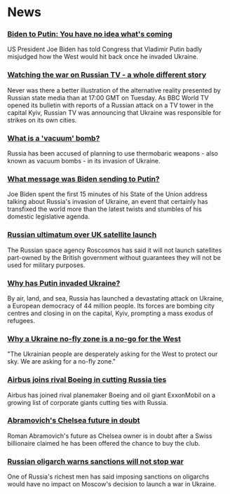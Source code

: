 # News
### [Biden to Putin: You have no idea what's coming](https://www.bbc.com/news/world-us-canada-60582210)
US President Joe Biden has told Congress that Vladimir Putin badly misjudged how the West would hit back once he invaded Ukraine.
### [Watching the war on Russian TV - a whole different story](https://www.bbc.com/news/world-europe-60571737)
Never was there a better illustration of the alternative reality presented by Russian state media than at 17:00 GMT on Tuesday. As BBC World TV opened its bulletin with reports of a Russian attack on a TV tower in the capital Kyiv, Russian TV was announcing that Ukraine was responsible for strikes on its own cities.
### [What is a 'vacuum' bomb?](https://www.bbc.com/news/business-60571395)
Russia has been accused of planning to use thermobaric weapons - also known as vacuum bombs - in its invasion of Ukraine. 
### [What message was Biden sending to Putin?](https://www.bbc.com/news/world-europe-60517571)
Joe Biden spent the first 15 minutes of his State of the Union address talking about Russia's invasion of Ukraine, an event that certainly has transfixed the world more than the latest twists and stumbles of his domestic legislative agenda.
### [Russian ultimatum over UK satellite launch](https://www.bbc.com/news/uk-politics-60587154)
The Russian space agency Roscosmos has said it will not launch satellites part-owned by the British government without guarantees they will not be used for military purposes.
### [Why has Putin invaded Ukraine?](https://www.bbc.com/news/world-europe-56720589)
By air, land, and sea, Russia has launched a devastating attack on Ukraine, a European democracy of 44 million people. Its forces are bombing city centres and closing in on the capital, Kyiv, prompting a mass exodus of refugees.
### [Why a Ukraine no-fly zone is a no-go for the West](https://www.bbc.com/news/world-europe-60576443)
"The Ukrainian people are desperately asking for the West to protect our sky. We are asking for a no-fly zone."
### [Airbus joins rival Boeing in cutting Russia ties](https://www.bbc.com/news/business-60582367)
Airbus has joined rival planemaker Boeing and oil giant ExxonMobil on a growing list of corporate giants cutting ties with Russia.
### [Abramovich's Chelsea future in doubt](https://www.bbc.com/sport/football/60585081)
Roman Abramovich's future as Chelsea owner is in doubt after a Swiss billionaire claimed he has been offered the chance to buy the club.  
### [Russian oligarch warns sanctions will not stop war](https://www.bbc.com/news/business-60557081)
One of Russia's richest men has said imposing sanctions on oligarchs would have no impact on Moscow's decision to launch a war in Ukraine.

